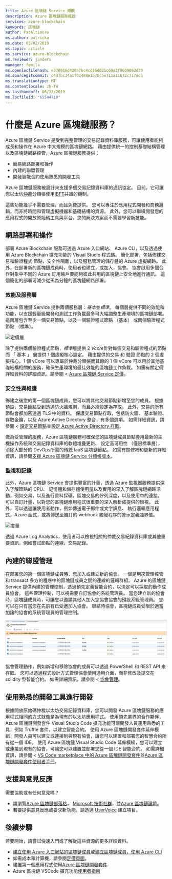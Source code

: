 ```yaml
---
title: Azure 區塊鏈 Service 概觀
description: Azure 區塊鏈服務概觀
services: azure-blockchain
keywords: 區塊鏈
author: PatAltimore
ms.author: patricka
ms.date: 05/02/2019
ms.topic: article
ms.service: azure-blockchain
ms.reviewer: janders
manager: femila
ms.openlocfilehash: e370916d420a7bc4cd16d021c69a2f8609093d30
ms.sourcegitcommit: d4dfbc34a1f03488e1b7bc5e711a11b72c717ada
ms.translationtype: MT
ms.contentlocale: zh-TW
ms.lasthandoff: 06/13/2019
ms.locfileid: "65544710"
---
```

# <a name="what-is-azure-blockchain-service"></a>什麼是 Azure 區塊鏈服務？

Azure 區塊鏈 Service 是受到完整管理的交易記錄資料庫服務，可讓使用者能夠成長和操作在 Azure 中大規模的區塊鏈網路。 藉由提供統一的控制基礎結構管理以及區塊鏈網路控管，Azure 區塊鏈服務提供：

* 簡易網路部署和操作
* 內建的聯盟管理
* 開發智能合約使用熟悉的開發工具

Azure 區塊鏈服務被設計來支援多個交易記錄資料庫的通訊協定。 目前，它可讓您以太坊[仲裁](https://www.jpmorgan.com/Quorum)分類帳使用[IBFT](https://github.com/jpmorganchase/quorum/wiki/Quorum-Consensus)共識的機制。

這些功能幾乎不需要管理，而且免費提供。 您可以專注於應用程式開發和商務邏輯，而非將時間和管理虛擬機器和基礎結構的資源。 此外，您可以繼續開發您的應用程式的開放原始碼工具與平台，您的解決方案而不需要學習新技能。

## <a name="network-deployment-and-operations"></a>網路部署和操作

部署 Azure Blockchain 服務可透過 Azure 入口網站、 Azure CLI，以及透過使用 Azure Blockchain 擴充功能的 Visual Studio 程式碼。  簡化部署，包括佈建交易和驗證程式 節點，安全性隔離，以及服務管理的儲存體的 Azure 虛擬網路。  此外，在部署新的區塊鏈成員時，使用者也建立，或加入，協會。  協會啟用多個合作對象中不同的 Azure 訂用帳戶要能夠彼此共用的區塊鏈上安全地進行通訊。  這個簡化的部署可減少從天為分鐘的區塊鏈網路部署。

### <a name="performance-and-service-tiers"></a>效能及服務層

Azure 區塊鏈 Service 提供兩個服務層：*基本*並*標準*。 每個層提供不同的效能和功能，以支援輕量級開發和測試工作負載最多可大幅調整生產環境的區塊鏈部署。 這兩層包含至少一個交易節點，以及一個驗證程式節點 （基本） 或兩個驗證程式節點 （標準）。

![定價層](./media/overview/pricing-tiers.png)

除了提供兩個驗證程式節點，*標準*層提供 2 *Vcore*針對每個交易和驗證程式的節點而 「 基本 」 層提供 1 個虛擬核心設定。  藉由提供的交易 和 驗證 節點的 2 個虛擬核心，1 個 vCore 可以專屬於仲裁分類帳而其餘的 1 個 vCore 可以用於其他基礎結構相關的服務，確保生產環境的最佳效能的區塊鏈工作負載。 如需有關定價詳細資料的詳細資訊，請參閱 < [Azure 區塊鏈 Service 定價](https://azure.microsoft.com/pricing/details/blockchain-service)。

### <a name="security-and-maintenance"></a>安全性與維護

佈建之後您的第一個區塊鏈成員，您可以將其他交易節點新增至您的成員。  根據預設，交易節點受到透過防火牆規則，而且必須設定為存取。  此外，交易的所有節點會都加密透過 TLS 中的資料。  保護交易節點存取，包括防火牆、 基本驗證、 存取金鑰，以及 Azure Active Directory 整合，有多個選項。 如需詳細資訊，請參閱 <<c0> [ 設定交易節點](configure-transaction-nodes.md)並[設定 Azure Active Directory 存取](configure-aad.md)。

做為受管理的服務，Azure 區塊鏈服務可確保您的區塊鏈成員節點套用最新的主機操作系統和交易記錄資料庫的軟體堆疊更新、 設定高可用性 （僅限標準層），消除大部分的 DevOps所需的傳統 IaaS 區塊鏈節點。  如需有關修補和更新的詳細資訊，請參閱[支援 Azure 區塊鏈 Service 分類帳版本](ledger-versions.md)。

### <a name="monitoring-and-logging"></a>監視和記錄

此外，Azure 區塊鏈 Service 會提供豐富的計量，透過 Azure 監視器服務提供深入了解節點的 CPU、 記憶體和儲存體使用量以及實用的深入了解區塊鏈網路活動，例如交易，以及進行資料採礦，區塊交易的佇列深度，以及使用中的連接。  可以自訂計量，以對您的區塊鏈應用程式很重要的深入解析成提供的檢視。  此外，可以透過讓使用者動作，例如傳送電子郵件或文字訊息、 執行邏輯應用程式，Azure 函式，或將傳送至自訂的 webhook 觸發程序的警示定義臨界值。

![度量](./media/overview/metrics.png)

透過 Azure Log Analytics，使用者可以檢視相關的仲裁交易紀錄資料庫或其他重要資訊，例如嘗試節點的連線，交易記錄。

## <a name="built-in-consortium-management"></a>內建的聯盟管理

在部署您的第一個區塊鏈成員時，您加入或建立新的協會。  一個是用來管理控管和 transact 多方的程序中的區塊鏈成員之間的連線的邏輯群組。  Azure 的區塊鏈 Service 提供內建的管理控制，透過預先定義智能合約，以決定可以採取的動作成員協會。  這些管理控制，可以視需要自訂協會的系統管理員。 當您建立新的協會時，區塊鏈成員時，可讓您以邀請其他人加入您協會協會的預設系統管理員。  您可以在只有當您在先前有已受邀加入協會。  聯結時協會，區塊鏈成員受限於適當加諸的協會的系統管理員的管理控制。

![協會管理](./media/overview/consortium.png)

協會管理動作，例如新增和移除協會的成員可以透過 PowerShell 和 REST API 來存取。 您可以透過程式設計方式管理協會使用通用介面，而非修改及提交在 solidity 型智能合約。 如需詳細資訊，請參閱 <<c0> [ 協會管理](consortium.md)。

## <a name="develop-using-familiar-development-tools"></a>使用熟悉的開發工具進行開發

根據開放原始碼仲裁以太坊交易記錄資料庫，您可以開發 Azure 區塊鏈服務的應用程式相同的方式就像是為現有的以太坊應用程式。 使用領先業界的合作夥伴，Azure 區塊鏈開發套件 Visual Studio Code 擴充功能可讓開發人員運用熟悉的工具，例如 Truffle 套件，以建立智能合約。 使用 Azure 區塊鏈開發套件延伸模組，開發人員可以建立或連接到與現有協會，讓您可以建置和部署您的智慧合約所有從一個 IDE。 使用 Azure 區塊鏈 Visual Studio Code 延伸模組，您可以建立或連接到現有的協會，可讓您可以建置並部署您從一個 IDE 智能合約。 如需詳細資訊，請參閱 < [VS Code marketplace 中的 Azure 區塊鏈開發套件](https://aka.ms/vscodebcextension)並[Azure 區塊鏈開發套件使用者手冊](https://aka.ms/vscodebcextensionwiki )。

## <a name="support-and-feedback"></a>支援與意見反應

需要協助或有任何意見嗎？

* 請瀏覽[Azure 區塊鏈部落格](https://azure.microsoft.com/blog/topics/blockchain/)， [Microsoft 技術社群](https://techcommunity.microsoft.com/t5/Blockchain/bd-p/AzureBlockchain)，並[Azure 區塊鏈論壇](https://social.msdn.microsoft.com/Forums/home?forum=azureblockchain)。
* 若要提供意見反應或要求新功能，請透過 [UserVoice](https://feedback.azure.com/forums/921130-azure-blockchain-service) 建立項目。

## <a name="next-steps"></a>後續步驟

若要開始，請嘗試快速入門或了解從這些資源的更多詳細資料。
* [建立使用 Azure 入口網站的區塊鏈成員](create-member.md)或[建立區塊鏈成員，使用 Azure CLI](create-member-cli.md)
* 如需成本和計算機，請參閱[定價頁面](https://azure.microsoft.com/pricing/details/blockchain-service)。
* 建置第一個應用程式使用[Azure 區塊鏈開發套件](https://github.com/Azure-Samples/blockchain-devkit)
* Azure 區塊鏈 VSCode 擴充功能[使用者指南](https://github.com/Microsoft/vscode-azure-blockchain-ethereum/wiki)
